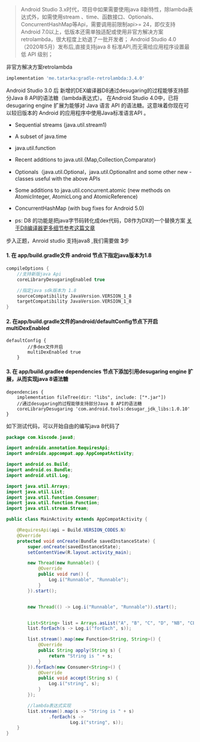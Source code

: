 > Android Studio 3.x时代，项目中如果需要使用java 8新特性，除lambda表达式外，如需使用stream 、time、函数接口、Optionals、ConcurrentHashMap等Api，需要调用前限制api>= 24，即仅支持Android 7.0以上，低版本还需单独适配或使用非官方解决方案retrolambda，很大程度上劝退了一批开发者；
> Android Studio 4.0（2020年5月）发布后,直接支持java 8 标准API,而无需给应用程序设置最低 API 级别；

非官方解决方案retrolambda
```groovy
implementation 'me.tatarka:gradle-retrolambda:3.4.0'
```

Android Studio 3.0 后 新增的DEX编译器D8通过desugaring的过程能够支持部分Java 8 API的语法糖（lambda表达式）。
在Android Studio 4.0中，已将 desugaring engine 扩展为能够对 Java 语言 API 的语法糖。这意味着你现在可以较旧版本的 Android 的应用程序中使用Java标准语言API 。
- Sequential streams (java.util.stream1)
- A subset of java.time
- java.util.function
- Recent additions to java.util.{Map,Collection,Comparator}
- Optionals（java.util.Optional，java.util.OptionalInt and some other new - classes useful with the above APIs
- Some additions to java.util.concurrent.atomic (new methods on AtomicInteger, AtomicLong and AtomicReference)
- ConcurrentHashMap (with bug fixes for Android 5.0)

- ps: D8 的功能是把java字节码转化成dex代码，D8作为DX的一个替换方案
[关于D8编译器更多细节参考这篇文章](https://www.jianshu.com/p/bb6fb79dab17)


步入正题，Anroid studio 支持java8 ,我们需要做 **3**步
#### 1. 在 app/build.gradle文件 android 节点下指定java版本为1.8
```groovy
compileOptions {
    //支持新版java Api
    coreLibraryDesugaringEnabled true

    //指定java sdk版本为 1.8
    sourceCompatibility JavaVersion.VERSION_1_8
    targetCompatibility JavaVersion.VERSION_1_8
}
```

#### 2. 在app/build.gradle文件的android/defaultConfig节点下开启multiDexEnabled

```
defaultConfig {
        //多dex文件开启
        multiDexEnabled true
    }
```


#### 3. 在 app/build.gradlee dependencies 节点下添加引用desugaring engine 扩展，从而实现java 8语法糖
```
dependencies {
    implementation fileTree(dir: "libs", include: ["*.jar"])
    //通过desugaring的过程能够支持部分Java 8 API的语法糖
    coreLibraryDesugaring 'com.android.tools:desugar_jdk_libs:1.0.10'
}
```


如下测试代码，可以开始自由的编写java 8代码了

```java
package com.kiscode.java8;

import androidx.annotation.RequiresApi;
import androidx.appcompat.app.AppCompatActivity;

import android.os.Build;
import android.os.Bundle;
import android.util.Log;

import java.util.Arrays;
import java.util.List;
import java.util.function.Consumer;
import java.util.function.Function;
import java.util.stream.Stream;

public class MainActivity extends AppCompatActivity {

    @RequiresApi(api = Build.VERSION_CODES.N)
    @Override
    protected void onCreate(Bundle savedInstanceState) {
        super.onCreate(savedInstanceState);
        setContentView(R.layout.activity_main);

        new Thread(new Runnable() {
            @Override
            public void run() {
                Log.i("Runnable", "Runnable");
            }
        }).start();


        new Thread(() -> Log.i("Runnable", "Runnable")).start();


        List<String> list = Arrays.asList("A", "B", "C", "D", "NB", "CBA", "DNF");
        list.forEach(s -> Log.i("forEach", s));

        list.stream().map(new Function<String, String>() {
            @Override
            public String apply(String s) {
                return "String is " + s;
            }
        }).forEach(new Consumer<String>() {
            @Override
            public void accept(String s) {
                Log.i("string", s);
            }
        });

        //lambda表达式实现
        list.stream().map(s -> "String is " + s)
                .forEach(s ->
                        Log.i("string", s));
    }
}
```



